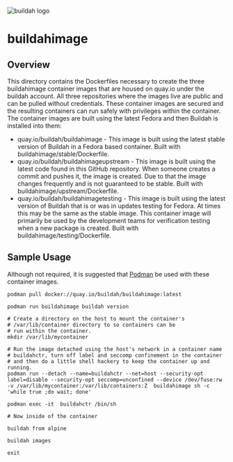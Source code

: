 ![buildah logo](https://cdn.rawgit.com/containers/buildah/master/logos/buildah-logo_large.png)

# buildahimage

## Overview

This directory contains the Dockerfiles necessary to create the three buildahimage container
images that are housed on quay.io under the buildah account.  All three repositories where
the images live are public and can be pulled without credentials.  These container images are secured and the
resulting containers can run safely with privileges within the container.  The container images are built
using the latest Fedora and then Buildah is installed into them:

  * quay.io/buildah/buildahimage - This image is built using the latest stable version of Buildah in a Fedora based container.  Built with buildahimage/stable/Dockerfile.
  * quay.io/buildah/buildahimageupstream - This image is built using the latest code found in this GitHub repository.  When someone creates a commit and pushes it, the image is created.  Due to that the image changes frequently and is not guaranteed to be stable.  Built with buildahimage/upstream/Dockerfile.
  * quay.io/buildah/buildahimagetesting - This image is built using the latest version of Buildah that is or was in updates testing for Fedora.  At times this may be the same as the stable image.  This container image will primarily be used by the development teams for verification testing when a new package is created.  Built with buildahimage/testing/Dockerfile.

## Sample Usage

Although not required, it is suggested that [Podman](https://github.com/containers/libpod) be used with these container images.

```
podman pull docker://quay.io/buildah/buildahimage:latest

podman run buildahimage buildah version

# Create a directory on the host to mount the container's
# /var/lib/container directory to so containers can be
# run within the container.
mkdir /var/lib/mycontainer

# Run the image detached using the host's network in a container name
# buildahctr, turn off label and seccomp confinement in the container
# and then do a little shell hackery to keep the container up and running.
podman run --detach --name=buildahctr --net=host --security-opt label=disable --security-opt seccomp=unconfined --device /dev/fuse:rw -v /var/lib/mycontainer:/var/lib/containers:Z  buildahimage sh -c 'while true ;do wait; done'

podman exec -it  buildahctr /bin/sh

# Now inside of the container

buildah from alpine

buildah images

exit
```
